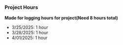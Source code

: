 ### Project Hours
__Made for logging hours for project(Need 8 hours total)__

- 3/25/2025: 1 hour
- 3/28/2025: 1 hour
- 4/01/2025: 1 hour
